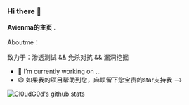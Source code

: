 ### Hi there 👋


**Avienma的主页** .

Aboutme：

致力于：渗透测试 && 免杀对抗 && 漏洞挖掘
- 🔭 I’m currently working on ...
- 😄 如果我的项目帮助到您，麻烦留下您宝贵的star支持我
-->


[![Cl0udG0d's github stats](https://github-readme-stats.vercel.app/api?username=Avienma)](https://github.com/anuraghazra/github-readme-stats)

